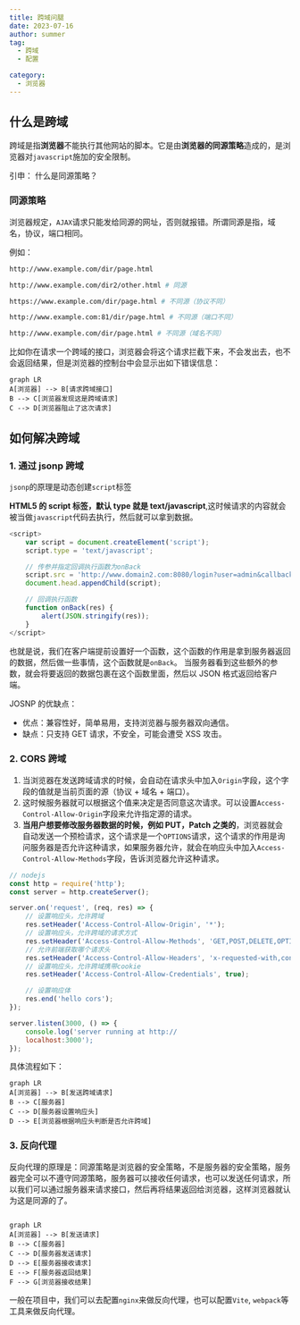 ```yaml
---
title: 跨域问腿
date: 2023-07-16
author: summer
tag:
  - 跨域
  - 配置

category:
  - 浏览器
---
```


## 什么是跨域

跨域是指**浏览器**不能执行其他网站的脚本。它是由**浏览器的同源策略**造成的，是浏览器对`javascript`施加的安全限制。

引申： 什么是同源策略？

### 同源策略

浏览器规定，`AJAX`请求只能发给同源的网址，否则就报错。所谓同源是指，域名，协议，端口相同。

例如：

```bash
http://www.example.com/dir/page.html

http://www.example.com/dir2/other.html # 同源

https://www.example.com/dir/page.html # 不同源（协议不同）

http://www.example.com:81/dir/page.html # 不同源（端口不同）

http://www.example.com/dir/page.html # 不同源（域名不同）
```

比如你在请求一个跨域的接口，浏览器会将这个请求拦截下来，不会发出去，也不会返回结果，但是浏览器的控制台中会显示出如下错误信息：

```mermaid
graph LR
A[浏览器] --> B[请求跨域接口]
B --> C[浏览器发现这是跨域请求]
C --> D[浏览器阻止了这次请求]
```

## 如何解决跨域

### 1. 通过 jsonp 跨域

`jsonp`的原理是动态创建`script`标签

**HTML5 的 script 标签，默认 type 就是 text/javascript**,这时候请求的内容就会被当做`javascript`代码去执行，然后就可以拿到数据。

```javascript
<script>
    var script = document.createElement('script');
    script.type = 'text/javascript';

    // 传参并指定回调执行函数为onBack
    script.src = 'http://www.domain2.com:8080/login?user=admin&callback=onBack';
    document.head.appendChild(script);

    // 回调执行函数
    function onBack(res) {
        alert(JSON.stringify(res));
    }
</script>
```

也就是说，我们在客户端提前设置好一个函数，这个函数的作用是拿到服务器返回的数据，然后做一些事情，这个函数就是`onBack`。
当服务器看到这些额外的参数，就会将要返回的数据包裹在这个函数里面，然后以 JSON 格式返回给客户端。

JOSNP 的优缺点：

- 优点：兼容性好，简单易用，支持浏览器与服务器双向通信。
- 缺点：只支持 GET 请求，不安全，可能会遭受 XSS 攻击。

### 2. CORS 跨域

1. 当浏览器在发送跨域请求的时候，会自动在请求头中加入`Origin`字段，这个字段的值就是当前页面的源（协议 + 域名 + 端口）。
2. 这时候服务器就可以根据这个值来决定是否同意这次请求。可以设置`Access-Control-Allow-Origin`字段来允许指定源的请求。
3. **当用户想要修改服务器数据的时候，例如 PUT，Patch 之类的**，浏览器就会自动发送一个预检请求，这个请求是一个`OPTIONS`请求，这个请求的作用是询问服务器是否允许这种请求，如果服务器允许，就会在响应头中加入`Access-Control-Allow-Methods`字段，告诉浏览器允许这种请求。

```javascript
// nodejs
const http = require('http');
const server = http.createServer();

server.on('request', (req, res) => {
    // 设置响应头，允许跨域
    res.setHeader('Access-Control-Allow-Origin', '*');
    // 设置响应头，允许跨域的请求方式
    res.setHeader('Access-Control-Allow-Methods', 'GET,POST,DELETE,OPTIONS');
    // 允许前端获取哪个请求头
    res.setHeader('Access-Control-Allow-Headers', 'x-requested-with,content-type');
    // 设置响应头，允许跨域携带cookie
    res.setHeader('Access-Control-Allow-Credentials', true);

    // 设置响应体
    res.end('hello cors');
});

server.listen(3000, () => {
    console.log('server running at http://
    localhost:3000');
});

```

具体流程如下：

```mermaid
graph LR
A[浏览器] --> B[发送跨域请求]
B --> C[服务器]
C --> D[服务器设置响应头]
D --> E[浏览器根据响应头判断是否允许跨域]
```

### 3. 反向代理

反向代理的原理是：同源策略是浏览器的安全策略，不是服务器的安全策略，服务器完全可以不遵守同源策略，服务器可以接收任何请求，也可以发送任何请求，所以我们可以通过服务器来请求接口，然后再将结果返回给浏览器，这样浏览器就认为这是同源的了。

```mermaid

graph LR
A[浏览器] --> B[发送请求]
B --> C[服务器]
C --> D[服务器发送请求]
D --> E[服务器接收请求]
E --> F[服务器返回结果]
F --> G[浏览器接收结果]
```

一般在项目中，我们可以去配置`nginx`来做反向代理，也可以配置`Vite`, `webpack`等工具来做反向代理。
